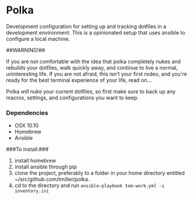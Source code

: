 # Polka

Development configuration for setting up and tracking dotfiles in a development
environment. This is a opinionated setup that uses ansible to configure a local
machine.

##WARNING!##

If you are not comfortable with the idea that polka completely nukes and
rebuilds your dotfiles, walk quickly away, and continue to live a normal,
uninteresting life. If you are not afraid, this isn't your first rodeo, and
you're ready for the best terminal experience of your life, read on…

Polka *will* nuke your current dotfiles, so first make sure to back up any
macros, settings, and configurations you want to keep.

### Dependencies

* OSX 10.10
* Homebrew
* Ansible

###To install:###

1. install homebrew
2. install ansible through pip
3. clone the project, preferably to a folder in your home directory entitled
   ~/src/github.com/tmiller/polka.
4. cd to the directory and run `ansible-playbook tom-work.yml -i inventory.ini`
